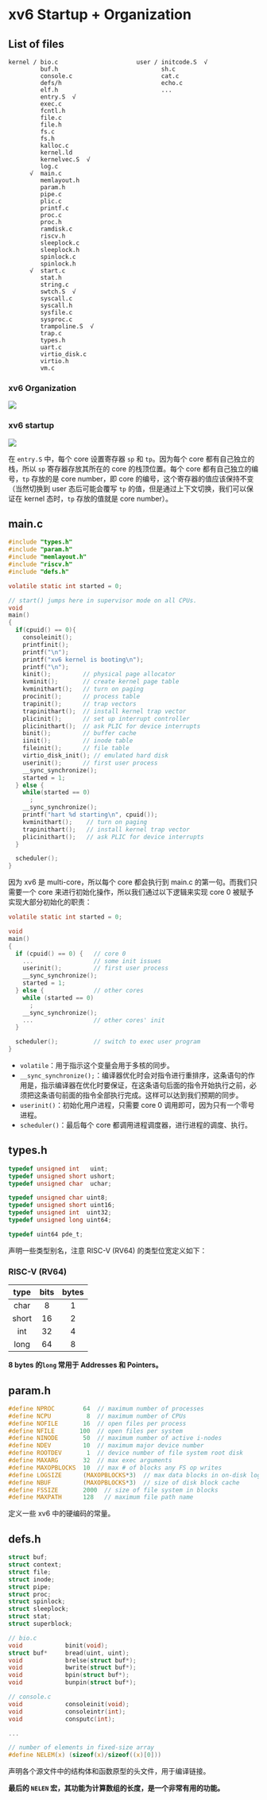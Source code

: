 # xv6 Startup + Organization

## List of files

```
kernel / bio.c                      user / initcode.S  √
         buf.h                             sh.c
         console.c                         cat.c
         defs/h                            echo.c
         elf.h                             ...
         entry.S  √
         exec.c
         fcntl.h
         file.c
         file.h
         fs.c
         fs.h
         kalloc.c
         kernel.ld
         kernelvec.S  √
         log.c
      √  main.c
         memlayout.h
         param.h
         pipe.c
         plic.c
         printf.c
         proc.c
         proc.h
         ramdisk.c
         riscv.h
         sleeplock.c
         sleeplock.h
         spinlock.c
         spinlock.h
      √  start.c
         stat.h
         string.c
         swtch.S  √
         syscall.c
         syscall.h
         sysfile.c
         sysproc.c
         trampoline.S  √
         trap.c
         types.h
         uart.c
         virtio_disk.c
         virtio.h
         vm.c
```

### xv6 Organization

![](./images/xv6-organization.drawio.svg)

### xv6 startup

![](./images/xv6-startup.drawio.svg)

在 `entry.S` 中，每个 core 设置寄存器 `sp` 和 `tp`。因为每个 core 都有自己独立的栈，所以 `sp` 寄存器存放其所在的 core 的栈顶位置。每个 core 都有自己独立的编号，`tp` 存放的是 core number，即 core 的编号，这个寄存器的值应该保持不变（当然切换到 user 态后可能会覆写 `tp` 的值，但是通过上下文切换，我们可以保证在 kernel  态时，`tp` 存放的值就是 core number）。

## main.c

```c
#include "types.h"
#include "param.h"
#include "memlayout.h"
#include "riscv.h"
#include "defs.h"

volatile static int started = 0;

// start() jumps here in supervisor mode on all CPUs.
void
main()
{
  if(cpuid() == 0){
    consoleinit();
    printfinit();
    printf("\n");
    printf("xv6 kernel is booting\n");
    printf("\n");
    kinit();         // physical page allocator
    kvminit();       // create kernel page table
    kvminithart();   // turn on paging
    procinit();      // process table
    trapinit();      // trap vectors
    trapinithart();  // install kernel trap vector
    plicinit();      // set up interrupt controller
    plicinithart();  // ask PLIC for device interrupts
    binit();         // buffer cache
    iinit();         // inode table
    fileinit();      // file table
    virtio_disk_init(); // emulated hard disk
    userinit();      // first user process
    __sync_synchronize();
    started = 1;
  } else {
    while(started == 0)
      ;
    __sync_synchronize();
    printf("hart %d starting\n", cpuid());
    kvminithart();    // turn on paging
    trapinithart();   // install kernel trap vector
    plicinithart();   // ask PLIC for device interrupts
  }

  scheduler();        
}
```

因为 xv6 是 multi-core，所以每个 core 都会执行到 main.c 的第一句。而我们只需要一个 core 来进行初始化操作，所以我们通过以下逻辑来实现 core 0 被赋予实现大部分初始化的职责：

```c
volatile static int started = 0; 

void
main()
{
  if (cpuid() == 0) {   // core 0
    ...                 // some init issues
    userinit();         // first user process
    __sync_synchronize();
    started = 1;
  } else {              // other cores
    while (started == 0)
      ;
    __sync_synchronize();
    ...                 // other cores' init
  }

  scheduler();          // switch to exec user program
}
```

- `volatile`：用于指示这个变量会用于多核的同步。
- `__sync_synchronize();`：编译器优化时会对指令进行重排序，这条语句的作用是，指示编译器在优化时要保证，在这条语句后面的指令开始执行之前，必须把这条语句前面的指令全部执行完成。这样可以达到我们预期的同步。
- `userinit()`：初始化用户进程，只需要 core 0 调用即可，因为只有一个零号进程。
- `scheduler()`：最后每个 core 都调用进程调度器，进行进程的调度、执行。

## types.h

```c
typedef unsigned int   uint;
typedef unsigned short ushort;
typedef unsigned char  uchar;

typedef unsigned char uint8;
typedef unsigned short uint16;
typedef unsigned int  uint32;
typedef unsigned long uint64;

typedef uint64 pde_t;
```

声明一些类型别名，注意 RISC-V (RV64) 的类型位宽定义如下：

### RISC-V (RV64)

| type | bits | bytes |
| :--: | :--: | :---: |
| char |   8  |   1   |
| short|  16  |   2   |
| int  |  32  |   4   |
| long |  64  |   8   |

**8 bytes 的`long` 常用于 Addresses 和 Pointers。**

## param.h

```c
#define NPROC        64  // maximum number of processes
#define NCPU          8  // maximum number of CPUs
#define NOFILE       16  // open files per process
#define NFILE       100  // open files per system
#define NINODE       50  // maximum number of active i-nodes
#define NDEV         10  // maximum major device number
#define ROOTDEV       1  // device number of file system root disk
#define MAXARG       32  // max exec arguments
#define MAXOPBLOCKS  10  // max # of blocks any FS op writes
#define LOGSIZE      (MAXOPBLOCKS*3)  // max data blocks in on-disk log
#define NBUF         (MAXOPBLOCKS*3)  // size of disk block cache
#define FSSIZE       2000  // size of file system in blocks
#define MAXPATH      128   // maximum file path name
```

定义一些 xv6 中的硬编码的常量。

## defs.h

```c
struct buf;
struct context;
struct file;
struct inode;
struct pipe;
struct proc;
struct spinlock;
struct sleeplock;
struct stat;
struct superblock;

// bio.c
void            binit(void);
struct buf*     bread(uint, uint);
void            brelse(struct buf*);
void            bwrite(struct buf*);
void            bpin(struct buf*);
void            bunpin(struct buf*);

// console.c
void            consoleinit(void);
void            consoleintr(int);
void            consputc(int);

...

// number of elements in fixed-size array
#define NELEM(x) (sizeof(x)/sizeof((x)[0]))
```

声明各个源文件中的结构体和函数原型的头文件，用于编译链接。

**最后的 `NELEN` 宏，其功能为计算数组的长度，是一个非常有用的功能。**